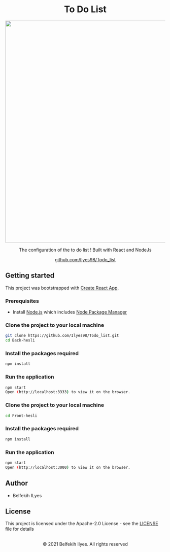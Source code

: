 <h1 align="center">To Do List</h1>

<p align="center">
    <img src="https://urlz.fr/gIoj" width="700px" />

</p>

<p align="center">
  The configuration of the to do list ! Built with React and NodeJs
</p>

<p align="center">
  <a href="https://github.com/Ilyes98/Todo_list">github.com/Ilyes98/Todo_list</a>
</p>

## Getting started

This project was bootstrapped with [Create React App](https://github.com/facebook/create-react-app).

### Prerequisites

- Install [Node.js](https://nodejs.org) which includes [Node Package Manager](https://www.npmjs.com/get-npm)

### Clone the project to your local machine

```bash
git clone https://github.com/Ilyes98/Todo_list.git
cd Back-hesli
```
### Install the packages required

```bash
npm install
```
### Run the application

```bash
npm start
Open (http://localhost:3333) to view it on the browser.
```

### Clone the project to your local machine

```bash
cd Front-hesli
```

### Install the packages required

```bash
npm install
```
### Run the application

```bash
npm start
Open (http://localhost:3000) to view it on the browser.
```

## Author

- Belfekih ILyes

## License

This project is licensed under the Apache-2.0 License - see the [LICENSE](LICENSE) file for details

<p align="center">
  <br />
  © 2021 Belfekih Ilyes. All rights reserved
</p>
